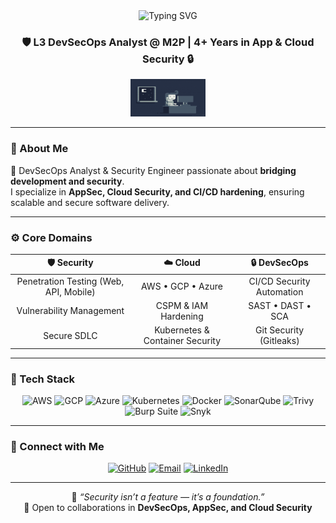 <!-- Typing Intro -->
<div align="center">
  <img src="https://readme-typing-svg.demolab.com?font=Fira+Code&weight=600&size=28&pause=1000&color=3BA9FC&center=true&vCenter=true&width=600&lines=Hi+👋,+I'm+Narayanan;DevSecOps+Analyst+%7C+Security+Engineer;Cloud+%26+Application+Security+Expert" alt="Typing SVG" />
</div>

<!-- Title -->
<h3 align="center">🛡️ L3 DevSecOps Analyst @ M2P | 4+ Years in App & Cloud Security 🔒</h3>

<!-- Banner or GIF -->
<div align="center">
  <img src="https://raw.githubusercontent.com/Narayanan-info/Narayanan-info/main/g1.gif" width="120" height="60" alt="Security Animation"/>
</div>

---

### 🧩 About Me
🚀 DevSecOps Analyst & Security Engineer passionate about **bridging development and security**.  
I specialize in **AppSec, Cloud Security, and CI/CD hardening**, ensuring scalable and secure software delivery.

---

### ⚙️ Core Domains

| 🛡️ Security | ☁️ Cloud | 🔒 DevSecOps |
|:------------:|:---------:|:-------------:|
| Penetration Testing (Web, API, Mobile) | AWS • GCP • Azure | CI/CD Security Automation |
| Vulnerability Management | CSPM & IAM Hardening | SAST • DAST • SCA |
| Secure SDLC | Kubernetes & Container Security | Git Security (Gitleaks) |

---

### 🧰 Tech Stack

<div align="center">

![AWS](https://img.shields.io/badge/AWS-232F3E?style=for-the-badge&logo=amazonaws&logoColor=white)
![GCP](https://img.shields.io/badge/GCP-4285F4?style=for-the-badge&logo=googlecloud&logoColor=white)
![Azure](https://img.shields.io/badge/Azure-0078D4?style=for-the-badge&logo=microsoftazure&logoColor=white)
![Kubernetes](https://img.shields.io/badge/Kubernetes-326CE5?style=for-the-badge&logo=kubernetes&logoColor=white)
![Docker](https://img.shields.io/badge/Docker-0db7ed?style=for-the-badge&logo=docker&logoColor=white)
![SonarQube](https://img.shields.io/badge/SonarQube-4E9BCD?style=for-the-badge&logo=sonarqube&logoColor=white)
![Trivy](https://img.shields.io/badge/Trivy-2496ED?style=for-the-badge&logo=aqua&logoColor=white)
![Burp Suite](https://img.shields.io/badge/Burp_Suite-FF6633?style=for-the-badge&logo=burpsuite&logoColor=white)
![Snyk](https://img.shields.io/badge/Snyk-4C4A73?style=for-the-badge&logo=snyk&logoColor=white)

</div>

---

### 🤝 Connect with Me

<div align="center">

[![GitHub](https://img.shields.io/badge/GitHub-100000?style=for-the-badge&logo=github&logoColor=white)](https://github.com/Narayanan-info)
[![Email](https://img.shields.io/badge/Email-D14836?style=for-the-badge&logo=gmail&logoColor=white)](mailto:narayanan.k.info@gmail.com)
[![LinkedIn](https://img.shields.io/badge/LinkedIn-0077b5?style=for-the-badge&logo=linkedin&logoColor=white)](https://linkedin.com/in/narayanan-k)

</div>

---

<div align="center">

💬 *“Security isn’t a feature — it’s a foundation.”*  
🔗 Open to collaborations in **DevSecOps, AppSec, and Cloud Security**  

</div>
